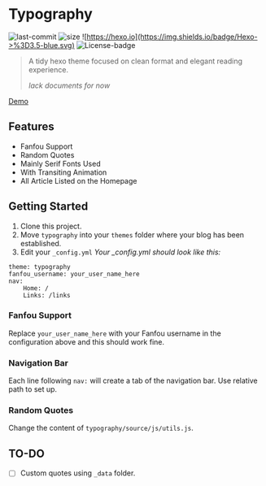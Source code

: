 # Typography
![last-commit](https://img.shields.io/github/last-commit/rapiz1/typography.svg)
![size](https://img.shields.io/github/repo-size/rapiz1/typography.svg)
![https://hexo.io](https://img.shields.io/badge/Hexo->%3D3.5-blue.svg)
![License-badge](https://img.shields.io/github/license/Rapiz1/typography.svg)

> A tidy hexo theme focused on clean format and elegant reading experience.
>
> *lack documents for now*

[Demo](http://rapiz.me)

## Features
* Fanfou Support
* Random Quotes
* Mainly Serif Fonts Used
* With Transiting Animation
* All Article Listed on the Homepage

## Getting Started
1. Clone this project.
2. Move `typography` into your `themes` folder where your blog has been established.
3. Edit your `_config.yml`
*Your _config.yml should look like this:*
```
theme: typography
fanfou_username: your_user_name_here
nav:
	Home: /
	Links: /links
```
### Fanfou Support
Replace `your_user_name_here` with your Fanfou username in the configuration above and this should work fine.
### Navigation Bar
Each line following `nav:` will create a tab of the navigation bar. Use relative path to set up.
### Random Quotes
Change the content of `typography/source/js/utils.js`.
## TO-DO
- [ ] Custom quotes using `_data` folder.
